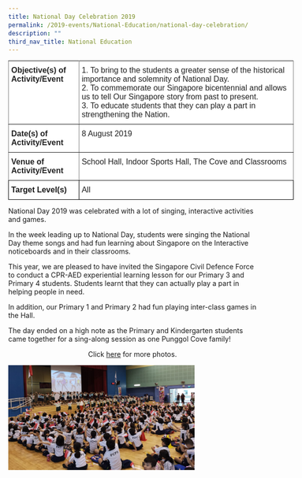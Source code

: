```yaml
---
title: National Day Celebration 2019
permalink: /2019-events/National-Education/national-day-celebration/
description: ""
third_nav_title: National Education
---
```

<style type="text/css">
.tg  {border-collapse:collapse;border-spacing:0;margin:0px auto;}
.tg td{border-color:black;border-style:solid;border-width:1px;font-family:Arial, sans-serif;font-size:14px;
  overflow:hidden;padding:10px 5px;word-break:normal;}
.tg th{border-color:black;border-style:solid;border-width:1px;font-family:Arial, sans-serif;font-size:14px;
  font-weight:normal;overflow:hidden;padding:10px 5px;word-break:normal;}
.tg .tg-ejbf{background-color:#FFF;border-color:inherit;color:#222;font-size:16px;text-align:left;vertical-align:top}
.tg .tg-sv96{background-color:#FFF;border-color:inherit;color:#222;font-size:16px;font-weight:bold;text-align:left;
  vertical-align:top}
.tg .tg-5sko{background-color:#FFF;font-size:16px;text-align:left;vertical-align:top}
.tg .tg-7dwp{background-color:#FFF;font-size:16px;font-weight:bold;text-align:left;vertical-align:top}
</style>
<table class="tg" style="undefined;table-layout: fixed; width: 579px">
<colgroup>
<col style="width: 143px">
<col style="width: 436px">
</colgroup>
<tbody>
  <tr>
    <td class="tg-sv96">Objective(s) of Activity/Event</td>
    <td class="tg-ejbf">1.     To bring to the students a greater sense of the historical importance and solemnity of National Day.<br>2.     To commemorate our Singapore bicentennial and allows us to tell Our Singapore story from past to present.<br>3.     To educate students that they can play a part in strengthening the Nation.</td>
  </tr>
  <tr>
    <td class="tg-sv96">Date(s) of Activity/Event</td>
    <td class="tg-ejbf">8 August 2019</td>
  </tr>
  <tr>
    <td class="tg-sv96">Venue of Activity/Event</td>
    <td class="tg-ejbf">School Hall, Indoor Sports Hall, The Cove and Classrooms</td>
  </tr>
  <tr>
    <td class="tg-7dwp">Target Level(s)</td>
    <td class="tg-5sko">All</td>
  </tr>
</tbody>
</table>

National Day 2019 was celebrated with a lot of singing, interactive activities and games.

In the week leading up to National Day, students were singing the National Day theme songs and had fun learning about Singapore on the Interactive noticeboards and in their classrooms.

This year, we are pleased to have invited the Singapore Civil Defence Force to conduct a CPR-AED experiential learning lesson for our Primary 3 and Primary 4 students. Students learnt that they can actually play a part in helping people in need.

In addition, our Primary 1 and Primary 2 had fun playing inter-class games in the Hall.

The day ended on a high note as the Primary and Kindergarten students came together for a sing-along session as one Punggol Cove family!

<center>Click <a href="https://www.flickr.com/photos/142848383@N02/albums/72157710431967821">here</a> for more photos.</center>


<img src="/images/NDP014.png" 
     style="width:75%">